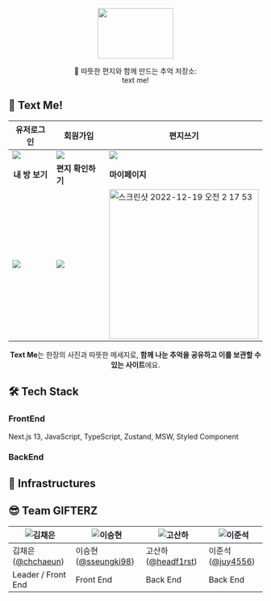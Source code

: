 


<p align="center"><img src="https://velog.velcdn.com/images/sysh9498/post/6954dee8-bb2e-41b9-b269-05334bbf37c2/image.png" height="100px" width="150px"></p>


<center>💌 따뜻한 편지와 함께 만드는 추억 저장소:<br/></center>
<center>text me!</center>



## 💌 Text Me! 
<center>

|유저로그인|회원가입|편지쓰기|
| -------------- | --------------- | --------------- |
|![](https://velog.velcdn.com/images/sysh9498/post/c27d6dec-deea-4530-bffd-006f28d1e0ed/image.jpg)|![](https://velog.velcdn.com/images/sysh9498/post/ccbff0bc-8584-4f15-9d98-a1926a9c135b/image.jpg)|![](https://velog.velcdn.com/images/sysh9498/post/93f67569-3a92-41da-acbd-22967a3d04ef/image.jpg)|
|<center>**내 방 보기**|**편지 확인하기**|**마이페이지**</center>|
|![](https://velog.velcdn.com/images/sysh9498/post/93f67569-3a92-41da-acbd-22967a3d04ef/image.jpg)|![](https://user-images.githubusercontent.com/79951703/208311005-9d283821-05f2-4246-aa14-81b7b8ea391d.gif)|<img width="296" alt="스크린샷 2022-12-19 오전 2 17 53" src="https://user-images.githubusercontent.com/79951703/208311111-1d772cfa-3713-4ffb-b798-9e412875ade3.png">|

**Text Me**는 한장의 사진과 따뜻한 메세지로, **함께 나눈 추억을 공유하고 이를 보관할 수 있는 사이트**에요.

</center>

## 🛠 Tech Stack
### FrontEnd
Next.js 13, JavaScript, TypeScript, Zustand, MSW, Styled Component

### BackEnd

## 🔌 Infrastructures

## 😎 Team GIFTERZ

| ![김채은](https://user-images.githubusercontent.com/85024598/161661535-974fd170-5cb4-45d6-b878-13f2588827b9.png) | ![이승현](https://avatars.githubusercontent.com/u/79951703?v=4) |  ![고산하](https://avatars.githubusercontent.com/u/55884834?v=4) | ![이준석](https://user-images.githubusercontent.com/85024598/162609064-7b2b117c-7102-4dea-9a4d-e80519d703e4.png)|
|--------------------------------------------------------------------------------------------------------------|--------------------------------------------------------------|--------------------------------------------------------------------------------------------------------|---|
| 김채은([@chchaeun](https://github.com/chchaeun))                                                                | 이승현([@sseungki98](https://github.com/sseungki98))            | 고산하([@headf1rst](https://github.com/headf1rst)) |이준석([@juy4556](https://github.com/juy4556))|
| Leader / Front End                                                                                           | Front End                                                    | Back End                                                                                               |Back End|





